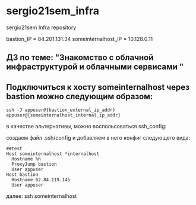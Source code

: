 # sergio21sem_infra
sergio21sem Infra repository

bastion_IP = 84.201.131.34
someinternalhost_IP = 10.128.0.11

## ДЗ по теме: "Знакомство с облачной инфраструктурой и облачными сервисами "
## Подключиться к хосту someinternalhost через bastion можно следующим образом:
```
ssh -J appuser@{bastion_external_ip_addr} appuser@{someinternalhost_internal_ip_addr}
```

в качестве альтернативы, можно воспольсоваться ssh_config:

создаем файл .ssh/config и добавляем в него конфиг следующего вида:

```
##test
Host someinternalhost *internalhost
  Hostname %h
  ProxyJump bastion
  User appuser
Host bastion
  Hostname 62.84.119.145
  User appuser
  ```

далее: ssh someinternalhost
